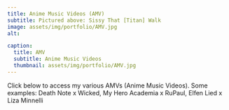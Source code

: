 ```yaml
---
title: Anime Music Videos (AMV) 
subtitle: Pictured above: Sissy That [Titan] Walk
image: assets/img/portfolio/AMV.jpg
alt:

caption:
  title: AMV
  subtitle: Anime Music Videos
  thumbnail: assets/img/portfolio/AMV.jpg
---
```

Click below to access my various AMVs (Anime Music Videos). Some examples: Death Note x Wicked, My Hero Academia x RuPaul, Elfen Lied x Liza Minnelli
